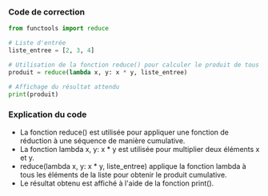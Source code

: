 ### Code de correction

```python
from functools import reduce

# Liste d'entrée
liste_entree = [2, 3, 4]

# Utilisation de la fonction reduce() pour calculer le produit de tous les éléments de la liste
produit = reduce(lambda x, y: x * y, liste_entree)

# Affichage du résultat attendu
print(produit)
```

### Explication du code

- La fonction reduce() est utilisée pour appliquer une fonction de réduction à une séquence de manière cumulative.
- La fonction lambda x, y: x * y est utilisée pour multiplier deux éléments x et y.
- reduce(lambda x, y: x * y, liste_entree) applique la fonction lambda à tous les éléments de la liste pour obtenir le produit cumulative.
- Le résultat obtenu est affiché à l'aide de la fonction print().